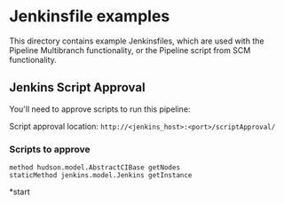 # Jenkinsfile examples

This directory contains example Jenkinsfiles, which are used with the Pipeline Multibranch functionality, or the Pipeline script from SCM functionality.

## Jenkins Script Approval

You'll need to approve scripts to run this pipeline:

Script approval location: `http://<jenkins_host>:<port>/scriptApproval/`

### Scripts to approve

```
method hudson.model.AbstractCIBase getNodes
staticMethod jenkins.model.Jenkins getInstance
```
*start

